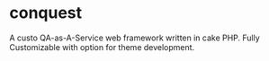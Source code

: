 conquest
========

A custo QA-as-A-Service web framework written in cake PHP. Fully Customizable with option for theme development.


